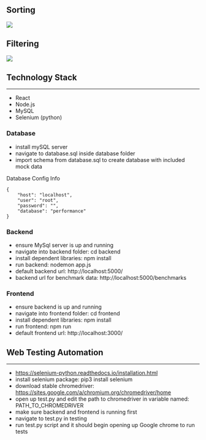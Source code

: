 

## Sorting
![](gif1.gif)

## Filtering
![](gif2.gif)

## Technology Stack
---
* React
* Node.js
* MySQL
* Selenium (python)


### Database
* install mySQL server
* navigate to database.sql inside database folder
* import schema from database.sql to create database with included mock data

Database Config Info
```
{
    "host": "localhost",
    "user": "root",
    "password": "",
    "database": "performance"
}
```

### Backend
* ensure MySql server is up and running
* navigate into backend folder: cd backend
* install dependent libraries: npm install
* run backend: nodemon app.js
* default backend url: http://localhost:5000/
* backend url for benchmark data: http://localhost:5000/benchmarks


### Frontend
* ensure backend is up and running
* navigate into frontend folder: cd frontend
* install dependent libraries: npm install
* run frontend: npm run
* default frontend url: http://localhost:3000/


## Web Testing Automation
---

* https://selenium-python.readthedocs.io/installation.html
* install selenium package: pip3 install selenium
* download stable chromedriver: https://sites.google.com/a/chromium.org/chromedriver/home
* open up test.py and edit the path to chromedriver in variable named: PATH_TO_CHROMEDRIVER
* make sure backend and frontend is running first
* navigate to test.py in testing
* run test.py script and it should begin opening up Google chrome to run tests